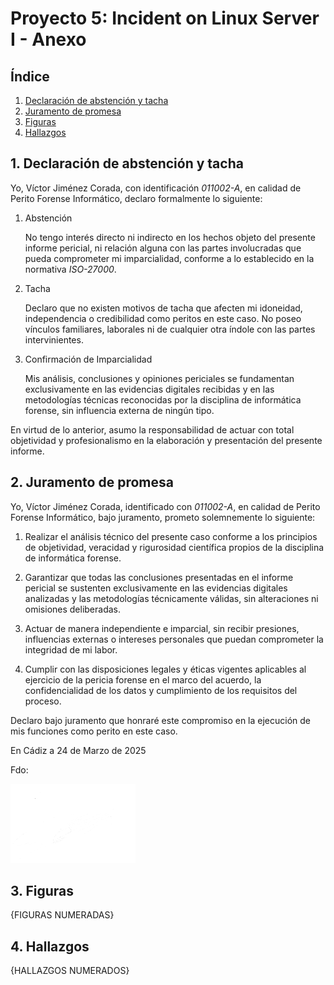 # Proyecto 5: Incident on Linux Server I - Anexo

## Índice

1. [Declaración de abstención y tacha](#1-declaración-de-abstención-y-tacha)
2. [Juramento de promesa](#2-juramento-de-promesa)
3. [Figuras](#3-figuras)
4. [Hallazgos](#4-hallazgos)

## 1. Declaración de abstención y tacha

Yo, Víctor Jiménez Corada, con identificación _011002-A_, en calidad de Perito Forense Informático, declaro formalmente lo siguiente:

1. Abstención

   No tengo interés directo ni indirecto en los hechos objeto del presente informe pericial, ni relación alguna con las partes involucradas que pueda comprometer mi imparcialidad, conforme a lo establecido en la normativa _ISO-27000_.

2. Tacha

   Declaro que no existen motivos de tacha que afecten mi idoneidad, independencia o credibilidad como peritos en este caso. No poseo vínculos familiares, laborales ni de cualquier otra índole con las partes intervinientes.

3. Confirmación de Imparcialidad

   Mis análisis, conclusiones y opiniones periciales se fundamentan exclusivamente en las evidencias digitales recibidas y en las metodologías técnicas reconocidas por la disciplina de informática forense, sin influencia externa de ningún tipo.

En virtud de lo anterior, asumo la responsabilidad de actuar con total objetividad y profesionalismo en la elaboración y presentación del presente informe.

## 2. Juramento de promesa

Yo, Víctor Jiménez Corada, identificado con _011002-A_, en calidad de Perito Forense Informático, bajo juramento, prometo solemnemente lo siguiente:

1. Realizar el análisis técnico del presente caso conforme a los principios de objetividad, veracidad y rigurosidad científica propios de la disciplina de informática forense.

2. Garantizar que todas las conclusiones presentadas en el informe pericial se sustenten exclusivamente en las evidencias digitales analizadas y las metodologías técnicamente válidas, sin alteraciones ni omisiones deliberadas.

3. Actuar de manera independiente e imparcial, sin recibir presiones, influencias externas o intereses personales que puedan comprometer la integridad de mi labor.

4. Cumplir con las disposiciones legales y éticas vigentes aplicables al ejercicio de la pericia forense en el marco del acuerdo, la confidencialidad de los datos y cumplimiento de los requisitos del proceso.

Declaro bajo juramento que honraré este compromiso en la ejecución de mis funciones como perito en este caso.

En Cádiz a 24 de Marzo de 2025

Fdo:

<img src="./img/victorSignWhite.png" width="200">

## 3. Figuras

{FIGURAS NUMERADAS}

## 4. Hallazgos

{HALLAZGOS NUMERADOS}
